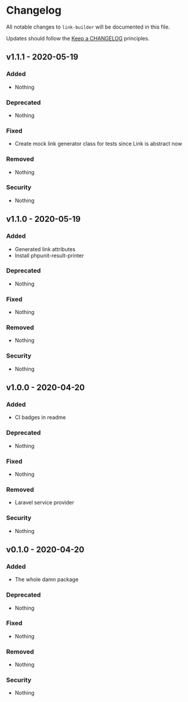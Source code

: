 # Changelog

All notable changes to `link-builder` will be documented in this file.

Updates should follow the [Keep a CHANGELOG](http://keepachangelog.com/) principles.

## v1.1.1 - 2020-05-19

### Added
- Nothing

### Deprecated
- Nothing

### Fixed
- Create mock link generator class for tests since Link is abstract now

### Removed
- Nothing

### Security
- Nothing

## v1.1.0 - 2020-05-19

### Added
- Generated link attributes
- Install phpunit-result-printer

### Deprecated
- Nothing

### Fixed
- Nothing

### Removed
- Nothing

### Security
- Nothing

## v1.0.0 - 2020-04-20

### Added
- CI badges in readme

### Deprecated
- Nothing

### Fixed
- Nothing

### Removed
- Laravel service provider

### Security
- Nothing

## v0.1.0 - 2020-04-20

### Added
- The whole damn package

### Deprecated
- Nothing

### Fixed
- Nothing

### Removed
- Nothing

### Security
- Nothing
